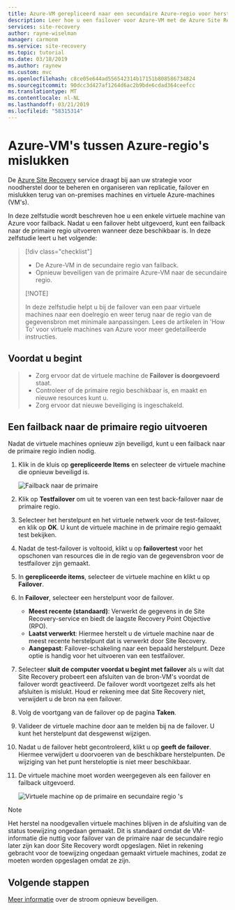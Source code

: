 ```yaml
---
title: Azure-VM gerepliceerd naar een secundaire Azure-regio voor herstel na noodgeval met de Azure Site Recovery-service mislukt.
description: Leer hoe u een failover voor Azure-VM met de Azure Site Recovery-service.
services: site-recovery
author: rayne-wiselman
manager: carmonm
ms.service: site-recovery
ms.topic: tutorial
ms.date: 03/18/2019
ms.author: raynew
ms.custom: mvc
ms.openlocfilehash: c8ce05e644ad556542314b17151b808586734824
ms.sourcegitcommit: 90dcc3d427af1264d6ac2b9bde6cdad364ceefcc
ms.translationtype: MT
ms.contentlocale: nl-NL
ms.lasthandoff: 03/21/2019
ms.locfileid: "58315314"
---
```

# <a name="fail-back-azure-vms-between-azure-regions"></a>Azure-VM's tussen Azure-regio's mislukken

De [Azure Site Recovery](site-recovery-overview.md) service draagt bij aan uw strategie voor noodherstel door te beheren en organiseren van replicatie, failover en mislukken terug van on-premises machines en virtuele Azure-machines (VM's).

In deze zelfstudie wordt beschreven hoe u een enkele virtuele machine van Azure voor failback. Nadat u een failover hebt uitgevoerd, kunt een failback naar de primaire regio uitvoeren wanneer deze beschikbaar is. In deze zelfstudie leert u het volgende:

> [!div class="checklist"]
> 
> * De Azure-VM in de secundaire regio van failback.
> * Opnieuw beveiligen van de primaire Azure-VM naar de secundaire regio.
> 
> [!NOTE]
> 
> In deze zelfstudie helpt u bij de failover van een paar virtuele machines naar een doelregio en weer terug naar de regio van de gegevensbron met minimale aanpassingen. Lees de artikelen in 'How To' voor virtuele machines van Azure voor meer gedetailleerde instructies.

## <a name="before-you-start"></a>Voordat u begint

> * Zorg ervoor dat de virtuele machine de **Failover is doorgevoerd** staat.
> * Controleer of de primaire regio beschikbaar is, en maakt en nieuwe resources kunt u.
> * Zorg ervoor dat nieuwe beveiliging is ingeschakeld.

## <a name="fail-back-to-the-primary-region"></a>Een failback naar de primaire regio uitvoeren

Nadat de virtuele machines opnieuw zijn beveiligd, kunt u een failback naar de primaire regio indien nodig.

1. Klik in de kluis op **gerepliceerde Items** en selecteer de virtuele machine die opnieuw beveiligd is.

    ![Failback naar de primaire](./media/site-recovery-azure-to-azure-failback/azure-to-azure-failback.png)

3. Klik op **Testfailover** om uit te voeren van een test back-failover naar de primaire regio.
4. Selecteer het herstelpunt en het virtuele netwerk voor de test-failover, en klik op **OK**. U kunt de virtuele machine in de primaire regio gemaakt test bekijken.
5. Nadat de test-failover is voltooid, klikt u op **failovertest** voor het opschonen van resources die in de regio van de gegevensbron voor de testfailover zijn gemaakt.
6. In **gerepliceerde items**, selecteer de virtuele machine en klikt u op **Failover**.
7. In **Failover**, selecteer een herstelpunt voor de failover.
    - **Meest recente (standaard)**: Verwerkt de gegevens in de Site Recovery-service en biedt de laagste Recovery Point Objective (RPO).
    - **Laatst verwerkt**: Hiermee herstelt u de virtuele machine naar de meest recente herstelpunt dat is verwerkt door Site Recovery.
    - **Aangepast**: Failover-schakeling naar een bepaald herstelpunt. Deze optie is handig voor het uitvoeren van een testfailover.

8. Selecteer **sluit de computer voordat u begint met failover** als u wilt dat Site Recovery probeert een afsluiten van de bron-VM's voordat de failover wordt geactiveerd. De failover wordt voortgezet zelfs als het afsluiten is mislukt. Houd er rekening mee dat Site Recovery niet, verwijdert u de bron na een failover.
9. Volg de voortgang van de failover op de pagina **Taken**.
10. Valideer de virtuele machine door aan te melden bij na de failover. U kunt het herstelpunt dat desgewenst wijzigen.
11. Nadat u de failover hebt gecontroleerd, klikt u op **geeft de failover**. Hiermee verwijdert u doorvoeren van de beschikbare herstelpunten. De wijziging van het punt hersteloptie is niet meer beschikbaar.
12. De virtuele machine moet worden weergegeven als een failover en failback uitgevoerd.

    ![Virtuele machine op de primaire en secundaire regio 's](./media/site-recovery-azure-to-azure-failback/azure-to-azure-failback-vm-view.png)

> [!NOTE]
> Het herstel na noodgevallen virtuele machines blijven in de afsluiting van de status toewijzing ongedaan gemaakt. Dit is standaard omdat de VM-informatie die nuttig voor failover van de primaire naar de secundaire regio later zijn kan door Site Recovery wordt opgeslagen. Niet in rekening gebracht voor de toewijzing ongedaan gemaakt virtuele machines, zodat ze moeten worden opgeslagen omdat ze zijn.

## <a name="next-steps"></a>Volgende stappen

[Meer informatie](azure-to-azure-how-to-reprotect.md#what-happens-during-reprotection) over de stroom opnieuw beveiligen.
